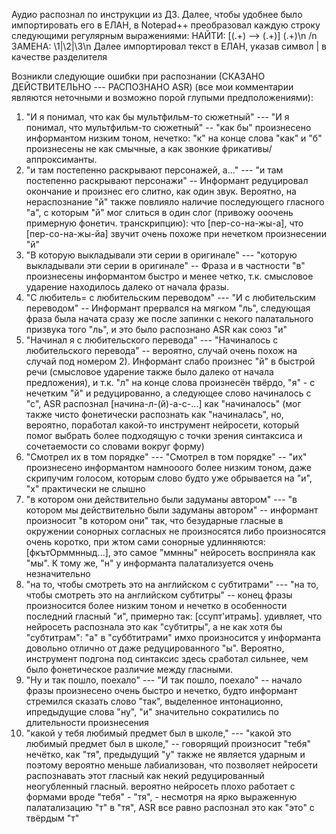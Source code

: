 Аудио распознал по инструкции из ДЗ. Далее, чтобы удобнее было импортировать его в ЕЛАН, в Notepad++ преобразовал каждую строку следующими регулярным выражениями:
НАЙТИ: \[(.+) --> (.+)\]  (.+)\n /n
ЗАМЕНА: \1|\2|\3\n
Далее импортировал текст в ЕЛАН, указав символ | в качестве разделителя

Возникли следующие ошибки при распознании (СКАЗАНО ДЕЙСТВИТЕЛЬНО --- РАСПОЗНАНО ASR) (все мои комментарии являются неточными и возможно порой глупыми предположениями):
1) "И я понимал, что как бы мультфильм-то сюжетный" --- "И я понимал, что мультфильм-то сюжетный" 
-- "как бы" произнесено информантом низким тоном, нечетко: "к" на конце слова "как" и "б" произнесены не как смычные, а как звонкие фрикативы/аппроксиманты.
2) "и там постепенно раскрывают персонажей, а..." --- "и там постепенно раскрывают персонажи" 
-- Информант редуцировал окончание и произнес его слитно, как один звук. Вероятно, на нераспознание "й" также повлияло наличие последующего гласного "а", с которым "й" мог слиться в один слог (привожу ооочень примерную фонетич. транскрипцию): что [пер-со-на-жы-а], что [пер-со-на-жы-йа] звучит очень похоже при нечетком произнесении "й"
3) "В которую выкладывали эти серии в оригинале" --- "которую выкладывали эти серии в оригинале"
-- Фраза и в частности "в" произнесены информантом быстро и менее четко, т.к. смысловое ударение находилось далеко от начала фразы.
4) "С любитель=  с любительским переводом" --- "И с любительским переводом"
-- Информант прервался на мягком "ль", следующая фраза была начата сразу же после запинки с некого палатального призвука того "ль", и это было распознано ASR как союз "и"
5) "Начинал я с любительского перевода" --- "Начиналось с любительского перевода"
-- вероятно, случай очень похож на случай под номером 2). Информант слабо произнес "й" в быстрой речи (смысловое ударение также было далеко от начала предложения), и т.к. "л" на конце слова произнесён твёрдо, "я" - с нечетким "й" и редуцированно, а следующее слово начиналось с "с", ASR распознал [начина-л-(й)-а-с-...] как "начиналось" (мог также чисто фонетически распознать как "начиналась", но, вероятно, поработал какой-то инструмент нейросети, который помог выбрать более подходящую с точки зрения синтаксиса и сочетаемости со словами вокруг форму)
6) "Смотрел их в том порядке" --- "Смотрел в том порядке"
-- "их" произнесено информантом намнооого более низким тоном, даже скрипучим голосом, которым слово будто уже обрывается на "и", "х" практически не слышно
7) "в котором они действительно были задуманы автором" --- "в котором мы действительно были задуманы автором"
-- информант произносит "в котором они" так, что безударные гласные в окружении сонорных согласных не произносятся либо произносятся очень коротко, при жтом сами сонорные удлинняются: [фкътОрммнныд...], это самое "ммнны" нейросеть восприняла как "мы". К тому же, "н" у информанта палатализуется очень незначительно
8) "на то, чтобы смотреть это на английском с субтитрами" --- "на то, чтобы смотреть это на английском субтитры"
-- конец фразы произносится более низким тоном и нечетко в особенности последний гласный "и", примерно так: [ссупт'итрамь]. удивляет, что нейросеть распознала это как "субтитры", а не как хотя бы "субтитрам": "а" в "суббтитрами" имхо произносится у информанта довольно отлично от даже редуцированного "ы". Вероятно, инструмент подгона под синтаксис здесь сработал сильнее, чем было фонетическое различие между гласными.
9) "Ну и так пошло, поехало" --- "И так пошло, поехало"
-- начало фразы произнесено очень быстро и нечетко, будто информант стремился сказать слово "так", выделенное интонационно, ипредыдущие слова "ну", "и" значительно сократились по длительности произнесения
10) "какой у тебя любимый предмет был в школе," --- "какой это любимый предмет был в школе,"
-- говорящий произносит "тебя" нечётко, как "тя", предыдущий "у" также не является ударным и поэтому вероятно меньше лабиализован, что позволяет нейросети распознавать этот гласный как некий редуцированный неогубленный гласный. вероятно нейросеть плохо работает с формами вроде "тебя" - "тя", - несмотря на ярко выраженную палатализацию "т" в "тя", ASR все равно распознал это как "это" с твёрдым "т"
